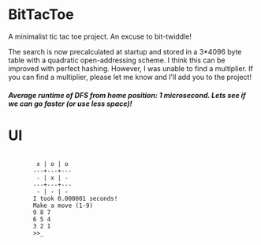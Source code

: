 # BitTacToe
 
A minimalist tic tac toe project. An excuse to bit-twiddle!  

<p>
The search is now precalculated at startup and stored in a 3*4096 byte table with a 
quadratic open-addressing scheme. I think this can be improved with perfect hashing. 
However, I was unable to find a multiplier. If you can find a multiplier, please
let me know and I'll add you to the project!
</p>

#### *Average runtime of DFS from home position: 1 microsecond. Lets see if we can go faster (or use less space)!*

# UI

<pre>
 <code>
        x | o | o
       ---+---+---
        - | x | -
       ---+---+---
        - | - | -
       I took 0.000001 seconds!
       Make a move (1-9)
       9 8 7
       6 5 4
       3 2 1
       >>_
 </code>
</pre>
